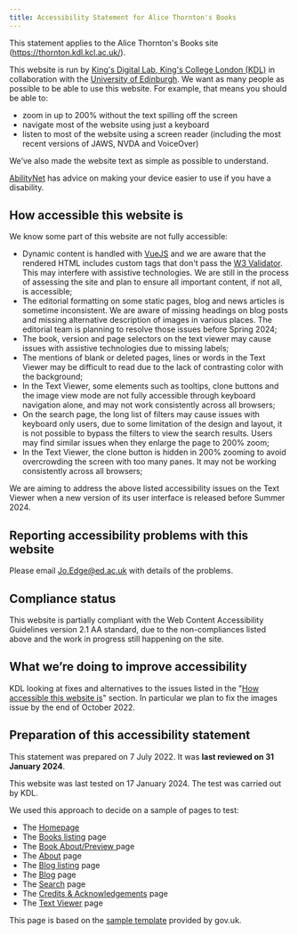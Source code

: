 ```yaml
---
title: Accessibility Statement for Alice Thornton's Books
---
```


This statement applies to the Alice Thornton's Books site (https://thornton.kdl.kcl.ac.uk/).

This website is run by [King's Digital Lab, King's College London (KDL)](https://kdl.kcl.ac.uk) in collaboration with the [University of Edinburgh](https://www.ed.ac.uk/). We want as many people as possible to be able to use this website. For example, that means you should be able to:

- zoom in up to 200% without the text spilling off the screen
- navigate most of the website using just a keyboard
- listen to most of the website using a screen reader (including the most recent versions of JAWS, NVDA and VoiceOver)

We’ve also made the website text as simple as possible to understand.

[AbilityNet](https://mcmw.abilitynet.org.uk/) has advice on making your device easier to use if you have a disability.

## <a id="how"></a>How accessible this website is

We know some part of this website are not fully accessible:

- Dynamic content is handled with [VueJS](https://vuejs.org/) and we are aware that the rendered HTML includes custom tags that don't pass the [W3 Validator](https://validator.w3.org/). This may interfere with assistive technologies. We are still in the process of assessing the site and plan to ensure all important content, if not all, is accessible;
- The editorial formatting on some static pages, blog and news articles is sometime inconsistent. We are aware of missing headings on blog posts and missing alternative description of images in various places. The editorial team is planning to resolve those issues before Spring 2024;
- The book, version and page selectors on the text viewer may cause issues with assistive technologies due to missing labels;
- The mentions of blank or deleted pages, lines or words in the Text Viewer may be difficult to read due to the lack of contrasting color with the background;
- In the Text Viewer, some elements such as tooltips, clone buttons and the image view mode are not fully accessible through keyboard navigation alone, and may not work consistently across all browsers;
- On the search page, the long list of filters may cause issues with keyboard only users, due to some limitation of the design and layout, it is not possible to bypass the filters to view the search results. Users may find similar issues when they enlarge the page to 200% zoom;
- In the Text Viewer, the clone button is hidden in 200% zooming to avoid overcrowding the screen with too many panes. It may not be working consistently across all browsers;

We are aiming to address the above listed accessibility issues on the Text Viewer when a new version of its user interface is released before Summer 2024.

## Reporting accessibility problems with this website

Please email Jo.Edge@ed.ac.uk with details of the problems.

## Compliance status

This website is partially compliant with the Web Content Accessibility Guidelines version 2.1 AA standard, due to the non-compliances listed above and the work in progress still happening on the site.

## What we’re doing to improve accessibility

KDL looking at fixes and alternatives to the issues listed in the "<a href="#how">How accessible this website is</a>" section.
In particular we plan to fix the images issue by the end of October 2022.

## Preparation of this accessibility statement

This statement was prepared on 7 July 2022. It was **last reviewed on 31 January 2024**.

This website was last tested on 17 January 2024. The test was carried out by KDL.

We used this approach to decide on a sample of pages to test:

- The <a href="/">Homepage</a>
- The <a href="/books/">Books listing</a> page
- The <a href="//books/book_of_remembrances/">Book About/Preview </a> page
- The <a href="/about/">About</a> page
- The <a href="/posts/">Blog listing</a> page
- The <a href="/posts/blog/2023-09-15-digital-edition-eleanor-picks/">Blog</a> page
- The <a href="/entities/">Search</a> page
- The <a href="/credits/">Credits &amp; Acknowledgements</a> page
- The <a href="/viewer/">Text Viewer</a> page

This page is based on the [sample template](https://www.gov.uk/government/publications/sample-accessibility-statement/sample-accessibility-statement-for-a-fictional-public-sector-website) provided by gov.uk.
